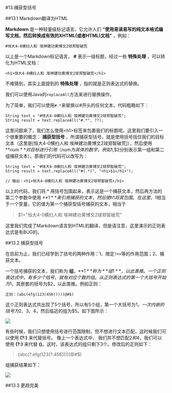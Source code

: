 #13.捕获型括号

##13.1 Markdown翻译为HTML

 **Markdown** 是一种轻量级标记语言，它允许人们 **“使用易读易写的纯文本格式编写文档，然后转换成有效的XHTML(或者HTML)文档”** ，例如：

```
#恒大4-0横扫人和 埃神建功黄博文2球郑智破荒
```

以上是一个Markdown标记语言， **#** 表示一级标题，经过一些 **特殊处理** ，可以转化为HTML文档：

```
<h1>恒大4-0横扫人和 埃神建功黄博文2球郑智破荒</h1>
```

不难猜到，其实上面提到的 **特殊处理** ，指的就是正则表达式的替换。

我们可以使用Java的<code>replaceAll</code>方法来进行替换操作。

为了简单，我们可以使用<code>#.*</code>来替换以#开头的任何文本，代码粗略如下：

```
String text = "#恒大4-0横扫人和 埃神建功黄博文2球郑智破荒";
String result = text.replaceAll("#.*", ??);
```

这里问题来了，我们怎么使用\<h1\>标签来包裹我们的标题呢。这里我们要引入一个很重要的概念： **捕获型括号** ，所谓捕获型括号，就是使用括号括住我们的目标文本（这里是[恒大4-0横扫人和 埃神建功黄博文2球郑智破荒]），然后使用 **$num** 对目标进行引用（num为具体的数字，例如$1,$2分别表示第一组和第二组捕获文本）。那我们的代码可以改写为：

```
String text = "#恒大4-0横扫人和 埃神建功黄博文2球郑智破荒";
String result = text.replaceAll("#(.*)", "<h1>$1</h1>");

// 输出：<h1>恒大4-0横扫人和 埃神建功黄博文2球郑智破荒</h1>
```
以上的代码，我们将.* 用括号包围起来，表示这是一个捕获文本，然后再方法的第二个参数中使用 **$1** 来引用捕获的文本，然后使h1将其包围。在这里，$1相当于一个变量，它的值为第一个捕获型括号捕获的文本，相当于
> $1="恒大4-0横扫人和 埃神建功黄博文2球郑智破荒"

这里我们完成了Markdown语言到HTML的翻译，但是请注意，这里演示的正则表达式是有BUG的。

##13.2 捕获型括号

在目前为止，我们已经学到了括号的两种作用：1、限定<code>?</code><code>+</code><code>+</code>等的作用范围；2、捕获文本。

一个括号捕获的文本，我们称为 **组**，**$1** 称为 **组1** ，以此类推。一个正则表达式中，有多少个括号，就有对应个数的组。
从正则表达式的第一个大括号开始为$1，其嵌套的括号为$2，以此类推。例如正则：

```
正则：(abc(efg(123(456))))(@#$)
```

这个正则表达式共出现了5个括号，所以有5个组，第一个大括号为$1，一次内嵌的括号为$2、$3、$4，然后临近的组为$5。如下图所示：

<img src="http://farm8.staticflickr.com/7283/8884731109_22712de8dd.jpg"/>

有些时候，我们只想使用括号进行范围限制，但不想进行文本匹配，这时候我们可以使用 **(?:)** 来代替括号。 像上一个表达式中，
我们并不想匹配$2和$4，我们可以使用 **(?:)** 来代替 **()**。这时，该表达式的组只剩下3个。修改后的正则如下：

>(abc(?:efg(123(?:456))))(@#$)

组捕获结果如下：

<img src="http://farm4.staticflickr.com/3751/8884862029_11c86f9f9c.jpg" />

##13.3 更趋完美
